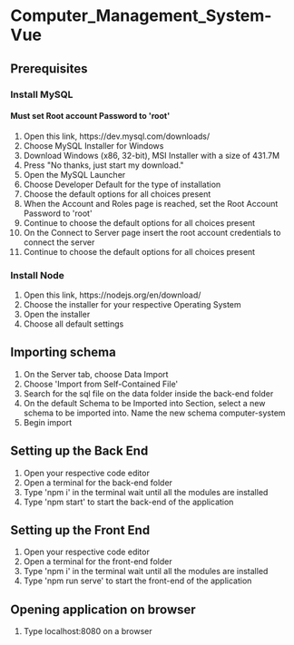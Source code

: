 # Computer_Management_System-Vue
<h2>Prerequisites</h2>
<h3>Install MySQL</h3>
<h4>Must set Root account Password to 'root'</h4>
<ol>
  <li>Open this link, https://dev.mysql.com/downloads/</li>
  <li>Choose MySQL Installer for Windows</li>
  <li>Download Windows (x86, 32-bit), MSI Installer with a size of 431.7M</li>
  <li>Press "No thanks, just start my download."</li>
  <li>Open the MySQL Launcher</li>
  <li>Choose Developer Default for the type of installation</li>
  <li>Choose the default options for all choices present</li>
  <li>When the Account and Roles page is reached, set the Root Account Password to 'root'</li>
  <li>Continue to choose the default options for all choices present</li>
  <li>On the Connect to Server page insert the root account credentials to connect the server</li>
  <li>Continue to choose the default options for all choices present</li>
</ol>

<h3>Install Node</h3>
<ol>
  <li>Open this link, https://nodejs.org/en/download/</li>
  <li>Choose the installer for your respective Operating System</li>
  <li>Open the installer</li>
  <li>Choose all default settings</li>
</ol>

<h2>Importing schema</h2>
<ol>
  <li>On the Server tab, choose Data Import</li>
  <li>Choose 'Import from Self-Contained File'</li>
  <li>Search for the sql file on the data folder inside the back-end folder</li>
  <li>On the default Schema to be Imported into Section, select a new schema to be imported into. Name the new schema computer-system</li>
  <li>Begin import</li>
</ol>

<h2>Setting up the Back End</h2>
<ol>
  <li>Open your respective code editor</li>
  <li>Open a terminal for the back-end folder</li>
  <li>Type 'npm i' in the terminal wait until all the modules are installed</li>
  <li>Type 'npm start' to start the back-end of the application</li>
</ol>

<h2>Setting up the Front End</h2>
<ol>
  <li>Open your respective code editor</li>
  <li>Open a terminal for the front-end folder</li>
  <li>Type 'npm i' in the terminal wait until all the modules are installed</li>
  <li>Type 'npm run serve' to start the front-end of the application</li>
</ol>

<h2>Opening application on browser</h2>
<ol>
  <li>Type localhost:8080 on a browser</li>
</ol>
